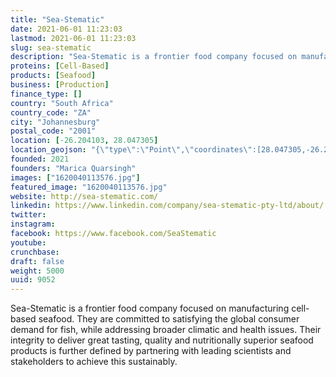 ```yaml
---
title: "Sea-Stematic"
date: 2021-06-01 11:23:03
lastmod: 2021-06-01 11:23:03
slug: sea-stematic
description: "Sea-Stematic is a frontier food company focused on manufacturing cell-based seafood. They are committed to satisfying the global consumer demand for fish, while addressing broader climatic and health issues. Their integrity to deliver great tasting, quality and nutritionally superior seafood products is further defined by partnering with leading scientists and stakeholders to achieve this sustainably."
proteins: [Cell-Based]
products: [Seafood]
business: [Production]
finance_type: []
country: "South Africa"
country_code: "ZA"
city: "Johannesburg"
postal_code: "2001"
location: [-26.204103, 28.047305]
location_geojson: "{\"type\":\"Point\",\"coordinates\":[28.047305,-26.204103]}"
founded: 2021
founders: "Marica Quarsingh"
images: ["1620040113576.jpg"]
featured_image: "1620040113576.jpg"
website: http://sea-stematic.com/
linkedin: https://www.linkedin.com/company/sea-stematic-pty-ltd/about/
twitter: 
instagram: 
facebook: https://www.facebook.com/SeaStematic
youtube: 
crunchbase: 
draft: false
weight: 5000
uuid: 9052
---
```

Sea-Stematic is a frontier food company focused on manufacturing cell-based seafood. They are committed to satisfying the global consumer demand for fish, while addressing broader climatic and health issues. Their integrity to deliver great tasting, quality and nutritionally superior seafood products is further defined by partnering with leading scientists and stakeholders to achieve this sustainably.
